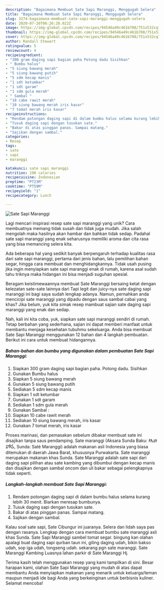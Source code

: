 ```yaml
---
description: "Bagaimana Membuat Sate Sapi Maranggi, Menggugah Selera"
title: "Bagaimana Membuat Sate Sapi Maranggi, Menggugah Selera"
slug: 3274-bagaimana-membuat-sate-sapi-maranggi-menggugah-selera
date: 2020-07-26T06:26:28.022Z
image: https://img-global.cpcdn.com/recipes/94546a49c461b708/751x532cq70/sate-sapi-maranggi-foto-resep-utama.jpg
thumbnail: https://img-global.cpcdn.com/recipes/94546a49c461b708/751x532cq70/sate-sapi-maranggi-foto-resep-utama.jpg
cover: https://img-global.cpcdn.com/recipes/94546a49c461b708/751x532cq70/sate-sapi-maranggi-foto-resep-utama.jpg
author: Randall Stewart
ratingvalue: 5
reviewcount: 4
recipeingredient:
- "300 gram daging sapi bagian paha Potong dadu Sisihkan"
- " Bumbu halus"
- "5 siung bawang merah"
- "5 siung bawang putih"
- "5 sdm kecap manis"
- "1 sdt ketumbar"
- "1 sdt garam"
- "1 sdm gula merah"
- " Sambal "
- "10 cabe rawit merah"
- "10 siung bawang merah iris kasar"
- "7 tomat merah iris kasar"
recipeinstructions:
- "Rendam potongan daging sapi di dalam bumbu halus selama kurang lebih 30 menit. Biarkan meresap bumbunya."
- "Tusuk daging sapi dengan tusukan sate."
- "Bakar di atas pinggan panas. Sampai matang."
- "Sajikan dengan sambal."
categories:
- Resep
tags:
- sate
- sapi
- maranggi

katakunci: sate sapi maranggi 
nutrition: 190 calories
recipecuisine: Indonesian
preptime: "PT23M"
cooktime: "PT59M"
recipeyield: "1"
recipecategory: Lunch

---
```



![Sate Sapi Maranggi](https://img-global.cpcdn.com/recipes/94546a49c461b708/751x532cq70/sate-sapi-maranggi-foto-resep-utama.jpg)

Lagi mencari inspirasi resep sate sapi maranggi yang unik? Cara membuatnya memang tidak susah dan tidak juga mudah. Jika salah mengolah maka hasilnya akan hambar dan bahkan tidak sedap. Padahal sate sapi maranggi yang enak seharusnya memiliki aroma dan cita rasa yang bisa memancing selera kita.

Ada beberapa hal yang sedikit banyak berpengaruh terhadap kualitas rasa dari sate sapi maranggi, pertama dari jenis bahan, lalu pemilihan bahan segar, hingga cara membuat dan menghidangkannya. Tidak usah pusing jika ingin menyiapkan sate sapi maranggi enak di rumah, karena asal sudah tahu triknya maka hidangan ini bisa menjadi suguhan spesial.

Beragam keistimewaannya membuat Sate Maranggi bersaing ketat dengan kelezatan sate-sate lainnya dari Tapi legit dan juicy-nya sate daging sapi maranggi ini bagi saya sudah lengkap adanya. Namun, pernahkan anda mencicipi sate maranggi yang dipadu dengan saus sambal cabai yang khas? Jika belum, yuk kita simak resep mambuat sajian sate daging sapi maranggi yang enak dan sedap.


Nah, kali ini kita coba, yuk, siapkan sate sapi maranggi sendiri di rumah. Tetap berbahan yang sederhana, sajian ini dapat memberi manfaat untuk membantu menjaga kesehatan tubuhmu sekeluarga. Anda bisa membuat Sate Sapi Maranggi menggunakan 12 bahan dan 4 langkah pembuatan. Berikut ini cara untuk membuat hidangannya.

<!--inarticleads1-->

##### Bahan-bahan dan bumbu yang digunakan dalam pembuatan Sate Sapi Maranggi:

1. Siapkan 300 gram daging sapi bagian paha. Potong dadu. Sisihkan
1. Gunakan  Bumbu halus
1. Siapkan 5 siung bawang merah
1. Gunakan 5 siung bawang putih
1. Sediakan 5 sdm kecap manis
1. Siapkan 1 sdt ketumbar
1. Gunakan 1 sdt garam
1. Sediakan 1 sdm gula merah
1. Gunakan  Sambal :
1. Siapkan 10 cabe rawit merah
1. Sediakan 10 siung bawang merah, iris kasar
1. Gunakan 7 tomat merah, iris kasar


Proses marinasi, dan pemasakan sebelum dibakar membuat sate ini disajikan tanpa saus pendamping. Sate maranggi (Aksara Sunda Baku: ᮞᮒᮦ ᮙᮛᮀᮌᮤ, Sunda: Saté Maranggi) adalah makanan asli Indonesia yang biasa ditemukan di daerah Jawa Barat, khususnya Purwakarta. Sate maranggi merupakan makanan khas Sunda. Sate Maranggi adalah sate sapi dari daging sapi pilihan atau sate kambing yang dibumbui dengan kecap manis dan disajikan dengan sambal oncom dan uli bakar sebagai pelengkapnya tidak seperti. 

<!--inarticleads2-->

##### Langkah-langkah membuat Sate Sapi Maranggi:

1. Rendam potongan daging sapi di dalam bumbu halus selama kurang lebih 30 menit. Biarkan meresap bumbunya.
1. Tusuk daging sapi dengan tusukan sate.
1. Bakar di atas pinggan panas. Sampai matang.
1. Sajikan dengan sambal.


Kalau soal sate sapi, Sate Cibungur ini juaranya. Selera dan lidah saya pas dengan rasanya. Lengkap dengan cara membuat bumbu sate maranggi asli khas Sunda. Sate Sapi Maranggi sambel tomat segar. bingung kan olahan apalagi buat daging sapi qurban taun ini, giling daging udah, bikin bakso udah, sop iga udah, tongseng udah. sekarang pgn sate maranggi. Sate Maranggi Kambing Luasnya lahan parkir di Sate Maranggi Hj. 

Terima kasih telah menggunakan resep yang kami tampilkan di sini. Besar harapan kami, olahan Sate Sapi Maranggi yang mudah di atas dapat membantu Anda menyiapkan makanan yang menarik untuk keluarga/teman maupun menjadi ide bagi Anda yang berkeinginan untuk berbisnis kuliner. Selamat mencoba!
